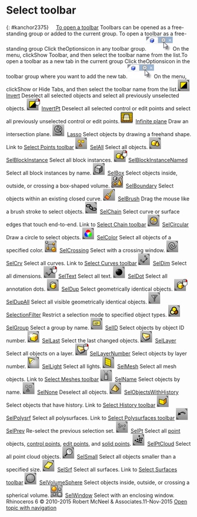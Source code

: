 ---
---


# Select toolbar
{: #kanchor2375}
 [![images/transparent.gif](images/transparent.gif)To open a toolbar](javascript:void(0);) Toolbars can be opened as a free-standing group or added to the current group.
To open a toolbar as a free-standing group
Click theOptionsicon in any toolbar group.![images/toolbar-howtoopen.png](images/toolbar-howtoopen.png)On the menu, clickShow Toolbar, and then select the toolbar name from the list.To open a toolbar as a new tab in the current group
Click theOptionsicon in the toolbar group where you want to add the new tab.![images/toolbar-howtoopen.png](images/toolbar-howtoopen.png)On the menu, clickShow or Hide Tabs, and then select the toolbar name from the list.![images/invert.png](images/invert.png) [Invert](selection-commands.html#invert) 
Deselect all selected objects and select all previously unselected objects.
![images/invertpt-invert-rt.png](images/invertpt-invert-rt.png) [InvertPt](selection-commands.html#invertpt) 
Deselect all selected control or edit points and select all previously unselected control or edit points.
![images/infiniteplane.png](images/infiniteplane.png) [Infinite plane](infiniteplane.html) 
Draw an intersection plane.
![images/lasso.png](images/lasso.png) [Lasso](selection-commands.html#lasso) 
Select objects by drawing a freehand shape.
Link to [Select Points toolbar](select-points-toolbar.html) 
![images/selall.png](images/selall.png) [SelAll](selection-commands.html#selall) 
Select all objects.
![images/selblockinstance.png](images/selblockinstance.png) [SelBlockInstance](selection-commands.html#selblockinstance) 
Select all block instances.
![images/selblockinstancenamed.png](images/selblockinstancenamed.png) [SelBlockInstanceNamed](selection-commands.html#selblockinstancenamed) 
Select all block instances by name.
![images/selbox.png](images/selbox.png) [SelBox](selection-commands.html#selbox) 
Select objects inside, outside, or crossing a box-shaped volume.
![images/selboundary.png](images/selboundary.png) [SelBoundary](selection-commands.html#selboundary) 
Select objects within an existing closed curve.
![images/selbrush.png](images/selbrush.png) [SelBrush](selection-commands.html#selbrush) 
Drag the mouse like a brush stroke to select objects.
![images/selchain.png](images/selchain.png) [SelChain](selection-commands.html#selchain) 
Select curve or surface edges that touch end-to-end.
Link to [Select Chain toolbar](select-chain-toolbar.html) 
![images/selcircular.png](images/selcircular.png) [SelCircular](selection-commands.html#selcircular) 
Draw a circle to select objects.
![images/selcolor.png](images/selcolor.png) [SelColor](selection-commands.html#selcolor) 
Select all objects of a specified color.
![images/selcrossing.png](images/selcrossing.png) [SelCrossing](selection-commands.html#selcrossing) 
Select with a crossing window.
![images/selcrv.png](images/selcrv.png) [SelCrv](selection-commands.html#selcrv) 
Select all curves.
Link to [Select Curves toolbar](select-curves-toolbar.html) 
![images/seldim.png](images/seldim.png) [SelDim](selection-commands.html#seldim) 
Select all dimensions.
![images/seltext.png](images/seltext.png) [SelText](selection-commands.html#seltext) 
Select all text.
![images/seldot.png](images/seldot.png) [SelDot](selection-commands.html#seldot) 
Select all annotation dots.
![images/seldup.png](images/seldup.png) [SelDup](selection-commands.html#seldup) 
Select geometrically identical objects.
![images/seldupall.png](images/seldupall.png) [SelDupAll](selection-commands.html#seldupall) 
Select all visible geometrically identical objects.
![images/selectionfilter.png](images/selectionfilter.png) [SelectionFilter](selection-commands.html#selectionfilter) 
Restrict a selection mode to specified object types.
![images/selgroup.png](images/selgroup.png) [SelGroup](selection-commands.html#selgroup) 
Select a group by name.
![images/selid.png](images/selid.png) [SelID](selection-commands.html#selid) 
Select objects by object ID number.
![images/sellast.png](images/sellast.png) [SelLast](selection-commands.html#sellast) 
Select the last changed objects.
![images/sellayer.png](images/sellayer.png) [SelLayer](selection-commands.html#sellayer) 
Select all objects on a layer.
![images/sellayernumber.png](images/sellayernumber.png) [SelLayerNumber](selection-commands.html#sellayernumber) 
Select objects by layer number.
![images/sellight.png](images/sellight.png) [SelLight](selection-commands.html#sellight) 
Select all lights.
![images/selmesh.png](images/selmesh.png) [SelMesh](selection-commands.html#selmesh) 
Select all mesh objects.
Link to [Select Meshes toolbar](select-meshes-toolbar.html) 
![images/selname.png](images/selname.png) [SelName](selection-commands.html#selname) 
Select objects by name.
![images/selnone.png](images/selnone.png) [SelNone](selection-commands.html#selnone) 
Deselect all objects.
![images/selobjectswithhistory.png](images/selobjectswithhistory.png) [SelObjectsWithHistory](selection-commands.html#selobjectswithhistory) 
Select objects that have history.
Link to [Select History toolbar](select-history-toolbar.html) 
![images/selpolysrf.png](images/selpolysrf.png) [SelPolysrf](selection-commands.html#selpolysrf) 
Select all polysurfaces.
Link to [Select Polysurfaces toolbar](select-polysurfaces-toolbar.html) 
![images/selprev.png](images/selprev.png) [SelPrev](selection-commands.html#selprev) 
Re-select the previous selection set.
![images/selpt.png](images/selpt.png) [SelPt](selection-commands.html#selpt) 
Select all [point](point.html) objects, [control points](pointson.html), [edit points](pointson.html#editpton), and [solid points](pointson.html#solidpton).
![images/selptcloud.png](images/selptcloud.png) [SelPtCloud](selection-commands.html#selptcloud) 
Select all point cloud objects.
![images/selsmall.png](images/selsmall.png) [SelSmall](selection-commands.html#selsmall) 
Select all objects smaller than a specified size.
![images/selsrf.png](images/selsrf.png) [SelSrf](selection-commands.html#selsrf) 
Select all surfaces.
Link to [Select Surfaces toolbar](select-surfaces-toolbar.html) 
![images/selvolumesphere.png](images/selvolumesphere.png) [SelVolumeSphere](selection-commands.html#selvolumesphere) 
Select objects inside, outside, or crossing a spherical volume.
![images/selwindow.png](images/selwindow.png) [SelWindow](selection-commands.html#selwindow) 
Select with an enclosing window.
&#160;
&#160;
Rhinoceros 6 © 2010-2015 Robert McNeel &amp; Associates.11-Nov-2015
 [Open topic with navigation](select-toolbar.html) 

